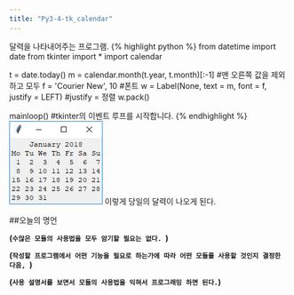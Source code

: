 ```yaml
---
title: "Py3-4-tk_calendar"
---
```

달력을 나타내어주는 프로그램.
{% highlight python %}
from datetime import date
from tkinter import *
import calendar

t = date.today()
m = calendar.month(t.year, t.month)[:-1]    #맨 오른쪽 값을 제외하고 모두
f = 'Courier New', 10 #폰트
w = Label(None, text = m, font = f, justify = LEFT) #justify = 정렬
w.pack()

mainloop()  #tkinter의 이벤트 루프를 시작합니다.
{% endhighlight %}
![Py3-tk_calendar](images/tk_calendar.PNG)
이렇게 당일의 달력이 나오게 된다.

##오늘의 명언

**(`수많은 모듈의 사용법을 모두 암기할 필요는 없다. `)**

**(`작성할 프로그램에서 어떤 기능을 필요로 하는가에 따라 어떤 모듈를 사용할 것인지 결정한 다음, `)**

**(`사용 설명서를 보면서 모듈의 사용법을 익혀서 프로그래밍 하면 된다.`)**